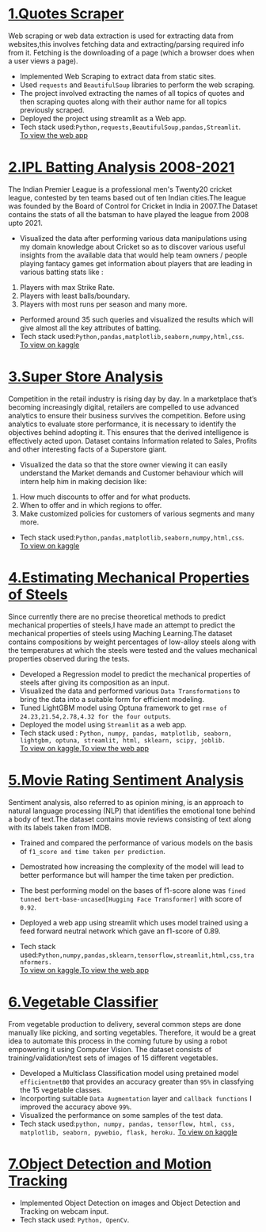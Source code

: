
# [1.Quotes Scraper](https://github.com/ashwinshetgaonkar/Web-Quotes-Scraper)
Web scraping or web data extraction is used for extracting data from websites,this involves fetching data and extracting/parsing required info from it. Fetching is the downloading of a page (which a browser does when a user views a page).

* Implemented Web Scraping to extract data from static sites.
* Used `requests` and `BeautifulSoup` libraries to perform the web scraping.
* The project involved extracting the names of all topics of quotes and then scraping quotes along with their author name for all topics
  previously scraped.<br>
* Deployed the project using streamlit as a Web app.
* Tech stack used:`Python,requests,BeautifulSoup,pandas,Streamlit`.<br>
  [To view the web app](https://share.streamlit.io/ashwinshetgaonkar/web-quotes-scraper/main/app.py)

  



# [2.IPL Batting Analysis 2008-2021](https://github.com/ashwinshetgaonkar/Data-Visualization-Projects/tree/main/IPL%20Batting%20Analysis%202008-2021)                                      
 
The Indian Premier League is a professional men's Twenty20 cricket league, contested by ten teams based out of ten Indian cities.The league was founded by the Board of Control for Cricket in India in 2007.The Dataset contains the stats of all the batsman to have played the league from 2008 upto 2021.

* Visualized the data after performing various data manipulations using my domain knowledge about Cricket so as to discover various useful insights from the available data that would help team owners / people playing fantacy games get information about players that are leading in various batting stats like :
1. Players with max Strike Rate.
2. Players with least balls/boundary.
3. Players with most runs per season and many more.<br>
* Performed around 35 such queries and visualized the results which will give almost all the key attributes of batting.<br>
* Tech stack used:`Python,pandas,matplotlib,seaborn,numpy,html,css`.<br>
  [To view on kaggle](https://www.kaggle.com/code/ashwinshetgaonkar/ipl-batting-analysis-2008-2021)
  


# [3.Super Store Analysis](https://github.com/ashwinshetgaonkar/Data-Visualization-Projects/tree/main/Super%20Store%20Analysis)
Competition in the retail industry is rising day by day. In a marketplace that’s becoming increasingly digital, retailers are compelled to use advanced analytics to ensure their business survives the competition. Before using analytics to evaluate store performance, 
it is necessary to identify the objectives behind adopting it. This ensures that the derived intelligence is effectively acted upon.
Dataset contains Information related to Sales, Profits and other interesting facts of a Superstore giant.

* Visualized the data so that the store owner viewing it can easily understand the Market demands and Customer behaviour which will intern help him in making decision like:

1. How much discounts to offer and for what products.
2. When to offer and in which regions to offer.
3. Make customized policies for customers of various segments and many more.<br>
*  Tech stack used:`Python,pandas,matplotlib,seaborn,numpy,html,css`.<br>
   [To view on kaggle](https://www.kaggle.com/code/ashwinshetgaonkar/super-store-analysis-data-visual-seaborn) 
   


<!-- # [4.Road Deaths Analysis](https://github.com/ashwinshetgaonkar/Data-Visualization-Projects/tree/main/Road%20Deaths%20Analysis)
* The Dataset contains information of number of deaths in various regions of the World from 1990-2019,along with other data like historical population,region code,Side of driving.

* My objective for this Project was to visualize the available data to draw insights from it which are not perceived just by reading through an excel/csv file.
* Here I have visualized the number of deaths using various plots to gain various insights from the data.
* From this I can easily state the regions with maximum,mean deaths,year in which max deaths occured and many more.<br>
  [To view on kaggle](https://www.kaggle.com/code/ashwinshetgaonkar/road-deaths-data-visualization-seaborn) -->
  


# [4.Estimating Mechanical Properties of Steels](https://github.com/ashwinshetgaonkar/Estimate-Mechanical-Properties-of-Steel-compostions)
Since currently there are no precise theoretical methods to predict mechanical properties of steels,I have made an attempt to predict the mechanical properties of steels using Maching Learning.The dataset contains compositions by weight percentages of low-alloy steels along with the temperatures at which the steels were tested and the values mechanical properties observed during the tests. 

* Developed a Regression model to predict the mechanical properties of steels after giving its composition as an input.
* Visualized the data and performed various `Data Transformations` to bring the data into a suitable form for efficient modeling.
* Tuned LightGBM model using Optuna framework to get `rmse of 24.23,21.54,2.78,4.32 for the four outputs`.
* Deployed the model using `Streamlit` as a web app.
* Tech stack used : `Python, numpy, pandas, matplotlib, seaborn, lightgbm, optuna, streamlit, html, sklearn, scipy, joblib.`<br>
  [To view on kaggle](https://www.kaggle.com/code/ashwinshetgaonkar/mech-prop-lightgbm-optuna),[To view the web app](https://share.streamlit.io/ashwinshetgaonkar/estimate-mechanical-properties-of-steel-compostions/main/app.py)
 

# [5.Movie Rating Sentiment Analysis](https://github.com/ashwinshetgaonkar/Movie-Rating-Sentiment-Analysis)
Sentiment analysis, also referred to as opinion mining, is an approach to natural language processing (NLP) that identifies the emotional tone behind a body of text.The dataset contains movie reviews consisting of text along with its labels taken from IMDB.
* Trained and compared the performance of various models on the basis of `f1_score and time taken per prediction`.

* Demostrated how increasing the complexity of the model will lead to better performance but will hamper the time taken per prediction.
* The best performing model on the bases of f1-score alone was `fined tunned bert-base-uncased[Hugging Face Transformer]` with score of `0.92`.
* Deployed a web app using streamlit which uses model trained using a feed forward neutral network which gave an f1-score of 0.89.
* Tech stack used:`Python,numpy,pandas,sklearn,tensorflow,streamlit,html,css,tranformers.`<br>
  [To view on kaggle](https://www.kaggle.com/code/ashwinshetgaonkar/movie-rating-sentiment-analysis),[To view the web app](https://share.streamlit.io/ashwinshetgaonkar/movie-rating-sentiment-analysis/main/app.py)
  
  
  
# [6.Vegetable Classifier](https://github.com/ashwinshetgaonkar/Vegetable-Classifier)
From vegetable production to delivery, several common steps are done manually like picking, and sorting vegetables.
Therefore, it would be a great idea to automate this process in the coming future by using a robot empowering it using Computer Vision.
The dataset consists of training/validation/test sets of images of 15 different vegetables.

* Developed a Multiclass Classification model using pretained model `efficientnetB0` that provides an accuracy greater than `95%` in classfying the 15 vegetable classes.
* Incorporting suitable `Data Augmentation` layer and `callback functions` I improved the accuracy above `99%`.
* Visualized the performance on some samples of the test data.<br>
* Tech stack used:`python, numpy, pandas, tensorflow, html, css, matplotlib, seaborn, pywebio, flask, heroku.`
  [To view on kaggle](https://www.kaggle.com/code/ashwinshetgaonkar/vegetable-clf-transfer-learning-error-analysis)

# [7.Object Detection and Motion Tracking](https://github.com/ashwinshetgaonkar/Object-Detection-and-Motion-Tracking)
* Implemented Object Detection on images and Object Detection and Tracking on webcam input.
* Tech stack used: `Python, OpenCv`.

<!-- # [8.Fake News Classifier](https://github.com/ashwinshetgaonkar/Fake-News-Classifier)
* In today's world which contains a lot of digital data it will be very beneficial to have some kind of an software that will help us in descriminating between Fake and Real News with some given constraints.
* The dataset contains news instances with title and text along with its labels taken from various sources.
* My objective for this project was to train and compare the performance of various models on the basis of f1_score and time taken per prediction.
* Here I have demostrated how increasing the complexity of the model will lead to better performance but will hamper the time taken per prediction.
* Build an web app using streamlit which uses model trained using a feed forward neutral network.<br>
  [To view on kaggle](https://www.kaggle.com/code/ashwinshetgaonkar/fake-news-classifier-nb-bert),[To view the web app](https://share.streamlit.io/ashwinshetgaonkar/fake-news-classifier/main/app.py) -->
